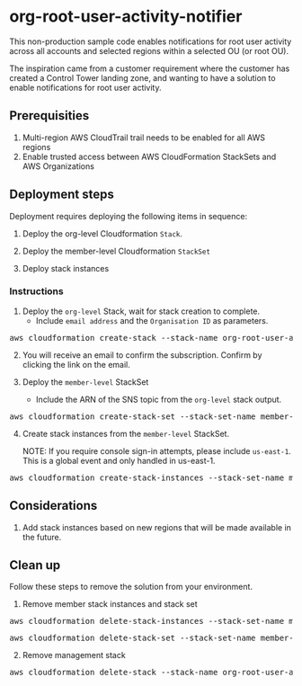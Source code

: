 # org-root-user-activity-notifier

This non-production sample code enables notifications for root user activity across all accounts and selected regions within a selected OU (or root OU).

The inspiration came from a customer requirement where the customer has created a Control Tower landing zone, and wanting to have a solution to enable notifications for root user activity.

## Prerequisities

1. Multi-region AWS CloudTrail trail needs to be enabled for all AWS regions
1. Enable trusted access between AWS CloudFormation StackSets and AWS Organizations

## Deployment steps

Deployment requires deploying the following items in sequence:

1. Deploy the org-level Cloudformation `Stack`. 

2. Deploy the member-level Cloudformation `StackSet`

3. Deploy stack instances

### Instructions

1. Deploy the `org-level` Stack, wait for stack creation to complete.
    * Include `email address` and the `Organisation ID` as parameters.

<pre>
aws cloudformation create-stack --stack-name org-root-user-activity-notifier --template-body file://org-root-user-activity-notifier.yaml --parameters ParameterKey=RootActivitySNSTopicSubscriptionEmail,ParameterValue=<b><i>&lt;email_address&gt;</i></b> ParameterKey=OrganizationId,ParameterValue=<b><i>&lt;organisation id, i.e. o-xxxxxxxxxx&gt;</i></b>
</pre>

2. You will receive an email to confirm the subscription. Confirm by clicking the link on the email.

3. Deploy the `member-level` StackSet
    * Include the ARN of the SNS topic from the `org-level` stack output.

<pre>
aws cloudformation create-stack-set --stack-set-name member-root-user-activity-notifier --template-body file://member-root-user-activity-notifier.yaml --permission-model SERVICE_MANAGED --auto-deployment Enabled=true,RetainStacksOnAccountRemoval=false --capabilities CAPABILITY_NAMED_IAM --parameters ParameterKey=RootActivitySNSTopic,ParameterValue=<b><i>&lt;Arn of the SNS Topic&gt;</i></b>
</pre>

4. Create stack instances from the `member-level` StackSet.

    NOTE: If you require console sign-in attempts, please include `us-east-1`. This is a global event and only handled in us-east-1.

<pre>
aws cloudformation create-stack-instances --stack-set-name member-root-user-activity-notifier --regions <b><i>&lt;list or regions separated by space, i.e. us-east-1 us-east-2&gt;</i></b> --deployment-targets OrganizationalUnitIds=<b><i>&lt;root org unit id, i.e. r-xxxx&gt;</i></b>
</pre>

## Considerations

1. Add stack instances based on new regions that will be made available in the future.

## Clean up

Follow these steps to remove the solution from your environment.

1. Remove member stack instances and stack set
<pre>
aws cloudformation delete-stack-instances --stack-set-name member-root-user-activity-notifier --no-retain-stacks --regions <b><i>&lt;list or regions separated by space, i.e. us-east-1 us-east-2&gt;</i></b> --deployment-targets OrganizationalUnitIds=<b><i>&lt;root org unit id, i.e. r-xxxx&gt;</i></b>
</pre>

<pre>
aws cloudformation delete-stack-set --stack-set-name member-root-user-activity-notifier
</pre>

2. Remove management stack
<pre>
aws cloudformation delete-stack --stack-name org-root-user-activity-notifier
</pre>